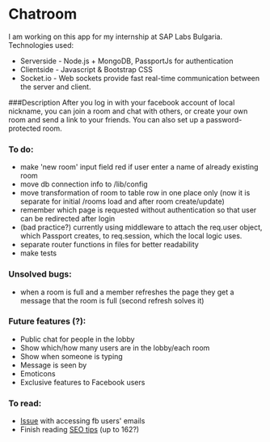 # Chatroom
I am working on this app for my internship at SAP Labs Bulgaria.
Technologies used:
* Serverside - Node.js + MongoDB, PassportJs for authentication
* Clientside - Javascript & Bootstrap CSS
* Socket.io  - Web sockets provide fast real-time communication between the server and client.

###Description
After you log in with your facebook account of local nickname,
you can join a room and chat with others, or create your own room and send a link to your friends.
You can also set up a password-protected room.

### To do:
* make 'new room' input field red if user enter a name of already existing room
* move db connection info to /lib/config
* move transformation of room to table row in one place only (now it is separate for initial /rooms load and after room create/update) 
* remember which page is requested without authentication so that user can be redirected after login
* (bad practice?) currently using middleware to attach the req.user object, which Passport creates, to req.session, which the local logic uses.
* separate router functions in files for better readability
* make tests

### Unsolved bugs:
* when a room is full and a member refreshes the page they get a message that the room is full
(second refresh solves it)

### Future features (?):
* Public chat for people in the lobby
* Show which/how many users are in the lobby/each room
* Show when someone is typing
* Message is seen by
* Emoticons
* Exclusive features to Facebook users

### To read:
* <a href='https://github.com/mkdynamic/omniauth-facebook/issues/61'>Issue</a> with accessing fb users' emails
* Finish reading <a href='http://backlinko.com/google-ranking-factors'>SEO tips</a> (up to 162?)